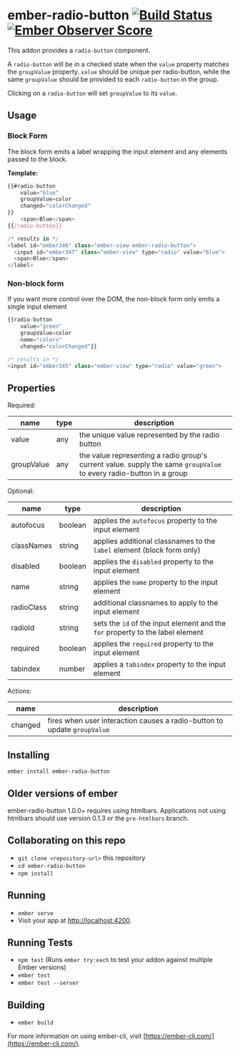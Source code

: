 # ember-radio-button [![Build Status](https://travis-ci.org/yapplabs/ember-radio-button.svg?branch=master)](https://travis-ci.org/yapplabs/ember-radio-button) [![Ember Observer Score](https://emberobserver.com/badges/ember-radio-button.svg)](https://emberobserver.com/addons/ember-radio-button)

This addon provides a `radio-button` component.

A `radio-button` will be in a checked state when the `value` property matches the `groupValue` property.
`value` should be unique per radio-button, while the same `groupValue` should be provided to each
`radio-button` in the group.

Clicking on a `radio-button` will set `groupValue` to its `value`.

## Usage

### Block Form

The block form emits a label wrapping the input element and any elements passed to the block.

**Template:**
```javascript
{{#radio-button
    value="blue"
    groupValue=color
    changed="colorChanged"
}}
    <span>Blue</span>
{{/radio-button}}

/* results in */
<label id="ember346" class="ember-view ember-radio-button">
  <input id="ember347" class="ember-view" type="radio" value="blue">
  <span>Blue</span>
</label>
```

### Non-block form

If you want more control over the DOM, the non-block form only emits a single input element

```javascript
{{radio-button
    value="green"
    groupValue=color
    name="colors"
    changed="colorChanged"}}

/* results in */
<input id="ember345" class="ember-view" type="radio" value="green">
```

## Properties

Required:

| name       | type      | description            |
|------------|-----------|------------------------|
| value      | any       |the unique value represented by the radio button |
| groupValue | any       |the value representing a radio group's current value. supply the same `groupValue` to every radio-button in a group |


Optional:

| name       | type      | description            |
|------------|-----------|------------------------|
| autofocus  | boolean   | applies the `autofocus` property to the input element |
| classNames | string    | applies additional classnames to the `label` element (block form only) |
| disabled   | boolean   | applies the `disabled` property to the input element  |
| name       | string    | applies the `name` property to the input element      |
| radioClass | string    | additional classnames to apply to the input element   |
| radioId    | string    | sets the `id` of the input element and the `for` property to the label element |
| required   | boolean   | applies the `required` property to the input element  |
| tabindex   | number    | applies a `tabindex` property to the input element    |

Actions:

| name       | description            |
|------------|------------------------|
| changed    | fires when user interaction causes a radio-button to update `groupValue`|


## Installing

`ember install ember-radio-button`

## Older versions of ember

ember-radio-button 1.0.0+ requires using htmlbars.
Applications not using htmlbars should use version 0.1.3 or the `pre-htmlbars` branch.

## Collaborating on this repo

* `git clone <repository-url>` this repository
* `cd ember-radio-button`
* `npm install`

## Running

* `ember serve`
* Visit your app at [http://localhost:4200](http://localhost:4200).

## Running Tests

* `npm test` (Runs `ember try:each` to test your addon against multiple Ember versions)
* `ember test`
* `ember test --server`

## Building

* `ember build`

For more information on using ember-cli, visit [https://ember-cli.com/](https://ember-cli.com/).
